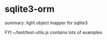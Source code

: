 # sqlite3-orm
summary: light object mapper for sqlite3

FYI ~/test/test-utils.js contains lots of examples
